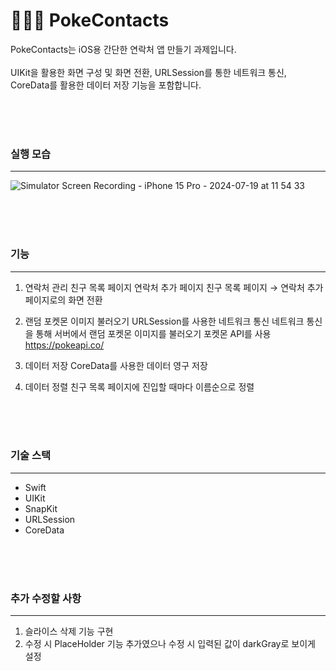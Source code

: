 # **👩🏻‍💻 PokeContacts**

PokeContacts는 iOS용 간단한 연락처 앱 만들기 과제입니다. <br/>  
UIKit을 활용한 화면 구성 및 화면 전환, URLSession를 통한 네트워크 통신, CoreData를 활용한 데이터 저장 기능을 포함합니다. 


<br/> <br/> <br/> 


### 실행 모습

---
![Simulator Screen Recording - iPhone 15 Pro - 2024-07-19 at 11 54 33](https://github.com/user-attachments/assets/f2680427-e435-468c-bd70-6f9137735dde)


<br/> <br/> <br/> 


### 기능

---

1. 연락처 관리
친구 목록 페이지
연락처 추가 페이지
친구 목록 페이지 → 연락처 추가 페이지로의 화면 전환

3. 랜덤 포켓몬 이미지 불러오기
URLSession를 사용한 네트워크 통신
네트워크 통신을 통해 서버에서 랜덤 포켓몬 이미지를 불러오기
포켓몬 API를 사용 https://pokeapi.co/ 

5. 데이터 저장
CoreData를 사용한 데이터 영구 저장

6. 데이터 정렬
친구 목록 페이지에 진입할 때마다 이름순으로 정렬


<br/> <br/> <br/> 


### 기술 스택
---
- Swift
- UIKit
- SnapKit
- URLSession
- CoreData


<br/> <br/> <br/> 


### 추가 수정할 사항 
---
1. 슬라이스 삭제 기능 구현 
2. 수정 시 PlaceHolder 기능 추가였으나 수정 시 입력된 값이 darkGray로 보이게 설정 
